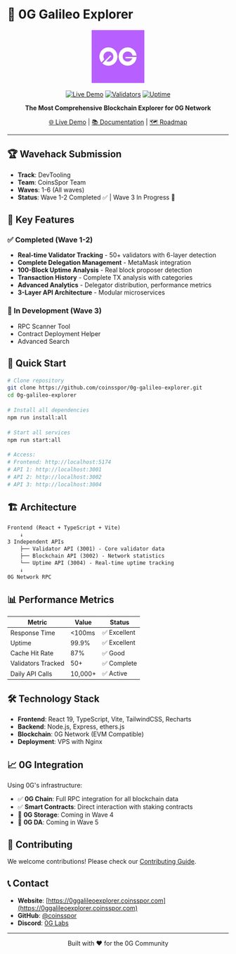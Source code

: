 # 🚀 0G Galileo Explorer

<div align="center">
  <img src="frontend/0glogo.jpg" alt="0G Logo" width="120"/>
  
  [![Live Demo](https://img.shields.io/badge/demo-live-brightgreen)](https://0ggalileoexplorer.coinsspor.com)
  [![Validators](https://img.shields.io/badge/validators-50%2B-blue)](https://0ggalileoexplorer.coinsspor.com)
  [![Uptime](https://img.shields.io/badge/uptime-99.9%25-success)](https://0ggalileoexplorer.coinsspor.com)
  
  **The Most Comprehensive Blockchain Explorer for 0G Network**
  
  [🌐 Live Demo](https://0ggalileoexplorer.coinsspor.com) | [📚 Documentation](docs/API_DOCUMENTATION.md) | [🗺️ Roadmap](ROADMAP.md)
</div>

---

## 🏆 Wavehack Submission

- **Track**: DevTooling
- **Team**: CoinsSpor Team
- **Waves**: 1-6 (All waves)
- **Status**: Wave 1-2 Completed ✅ | Wave 3 In Progress 🚧

## 🌟 Key Features

### ✅ Completed (Wave 1-2)
- **Real-time Validator Tracking** - 50+ validators with 6-layer detection
- **Complete Delegation Management** - MetaMask integration
- **100-Block Uptime Analysis** - Real block proposer detection
- **Transaction History** - Complete TX analysis with categories
- **Advanced Analytics** - Delegator distribution, performance metrics
- **3-Layer API Architecture** - Modular microservices

### 🚧 In Development (Wave 3)
- RPC Scanner Tool
- Contract Deployment Helper
- Advanced Search

## 🚀 Quick Start

```bash
# Clone repository
git clone https://github.com/coinsspor/0g-galileo-explorer.git
cd 0g-galileo-explorer

# Install all dependencies
npm run install:all

# Start all services
npm run start:all

# Access:
# Frontend: http://localhost:5174
# API 1: http://localhost:3001
# API 2: http://localhost:3002
# API 3: http://localhost:3004
```

## 🏗️ Architecture

```
Frontend (React + TypeScript + Vite)
    ↓
3 Independent APIs
    ├── Validator API (3001) - Core validator data
    ├── Blockchain API (3002) - Network statistics
    └── Uptime API (3004) - Real-time uptime tracking
    ↓
0G Network RPC
```

## 📊 Performance Metrics

| Metric | Value | Status |
|--------|-------|--------|
| Response Time | <100ms | ✅ Excellent |
| Uptime | 99.9% | ✅ Excellent |
| Cache Hit Rate | 87% | ✅ Good |
| Validators Tracked | 50+ | ✅ Complete |
| Daily API Calls | 10,000+ | ✅ Active |

## 🛠️ Technology Stack

- **Frontend**: React 19, TypeScript, Vite, TailwindCSS, Recharts
- **Backend**: Node.js, Express, ethers.js
- **Blockchain**: 0G Network (EVM Compatible)
- **Deployment**: VPS with Nginx

## 📈 0G Integration

Using 0G's infrastructure:
- ✅ **0G Chain**: Full RPC integration for all blockchain data
- ✅ **Smart Contracts**: Direct interaction with staking contracts
- 🚧 **0G Storage**: Coming in Wave 4
- 🚧 **0G DA**: Coming in Wave 5

## 🤝 Contributing

We welcome contributions! Please check our [Contributing Guide](docs/CONTRIBUTING.md).

## 📞 Contact

- **Website**: [https://0ggalileoexplorer.coinsspor.com](https://0ggalileoexplorer.coinsspor.com)
- **GitHub**: [@coinsspor](https://github.com/coinsspor)
- **Discord**: [0G Labs](https://discord.gg/0glabs)

---

<div align="center">
  Built with ❤️ for the 0G Community
</div>

